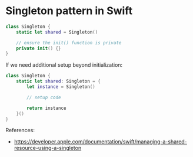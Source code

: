# Singleton pattern in Swift

```swift
class Singleton {
    static let shared = Singleton()

    // ensure the init() function is private
    private init() {}
}
```

If we need additional setup beyond initialization:

```swift
class Singleton {
    static let shared: Singleton = {
        let instance = Singleton()

        // setup code

        return instance
    }()
}
```

References:

- https://developer.apple.com/documentation/swift/managing-a-shared-resource-using-a-singleton
